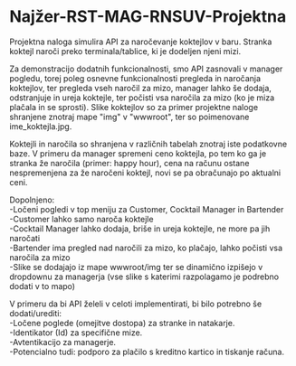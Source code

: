# Najžer-RST-MAG-RNSUV-Projektna

Projektna naloga simulira API za naročevanje koktejlov v baru. Stranka koktejl naroči preko terminala/tablice, ki je dodeljen njeni mizi.

Za demonstracijo dodatnih funkcionalnosti, smo API zasnovali v manager pogledu, torej poleg osnevne funkcionalnosti pregleda in naročanja koktejlov, ter pregleda vseh naročil za mizo, manager lahko še dodaja, odstranjuje in ureja koktejle, ter počisti vsa naročila za mizo (ko je miza plačala in se sprosti). Slike koktejlov so za primer projektne naloge shranjene znotraj mape "img" v "wwwroot", ter so poimenovane ime_koktejla.jpg.

Koktejli in naročila so shranjena v različnih tabelah znotraj iste podatkovne baze. V primeru da manager spremeni ceno koktejla, po tem ko ga je stranka že naročila (primer: happy hour), cena na računu ostane nespremenjena za že naročeni koktejl, novi se pa obračunajo po aktualni ceni.

Dopolnjeno:<br />
-Ločeni pogledi v top meniju za Customer, Cocktail Manager in Bartender<br />
-Customer lahko samo naroča koktejle<br />
-Cocktail Manager lahko dodaja, briše in ureja koktejle, ne more pa jih naročati<br />
-Bartender ima pregled nad naročili za mizo, ko plačajo, lahko počisti vsa naročila za mizo<br />
-Slike se dodajajo iz mape wwwroot/img ter se dinamično izpišejo v dropdownu za managerja (vse slike s katerimi razpolagamo je podrebno dodati v to mapo)<br />

V primeru da bi API želeli v celoti implementirati, bi bilo potrebno še dodati/urediti:<br />
-Ločene poglede (omejitve dostopa) za stranke in natakarje.<br />
-Identikator (Id) za specifične mize.<br />
-Avtentikacijo za managerje.<br />
-Potencialno tudi: podporo za plačilo s kreditno kartico in tiskanje računa.<br />
